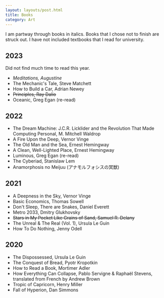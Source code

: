 ```yaml
---
layout: layouts/post.html
title: Books
category: Art
---
```

I am partway through books in italics. Books that I chose not to finish are struck out. I have not included textbooks that I read for university.

## 2023
Did not find much time to read this year.
- _Meditations, Augustine_
- The Mechanic's Tale, Steve Matchett
- How to Build a Car, Adrian Newey 
- ~~Principles, Ray Dalio~~
- Oceanic, Greg Egan (re-read)

## 2022
- The Dream Machine: J.C.R. Licklider and the Revolution That Made Computing Personal, M. Mitchell Waldrop
- A Fire Upon the Deep, Vernor Vinge
- The Old Man and the Sea, Ernest Hemingway
- A Clean, Well-Lighted Place, Ernest Hemingway
- Luminous, Greg Egan (re-read)
- The Cyberiad, Stanislaw Lem
- Anamorphosis no Meijuu (アナモルフォシスの冥獣)

## 2021
- A Deepness in the Sky, Vernor Vinge
- Basic Economics, Thomas Sowell
- Don't Sleep, There are Snakes, Daniel Everett
- Metro 2033, Dmitry Glukhovsky
- ~~Stars in My Pocket Like Grains of Sand, Samuel R. Delany~~
- The Unreal & The Real (Vol. 1), Ursula Le Guin
- How To Do Nothing, Jenny Odell

## 2020
- The Dispossessed, Ursula Le Guin
- The Conquest of Bread, Pyotr Kropotkin
- How to Read a Book, Mortimer Adler
- How Everything Can Collapse, Pablo Servigne & Raphaël Stevens, translated from French by Andrew Brown
- Tropic of Capricorn, Henry Miller
- Fall of Hyperion, Dan Simmons
